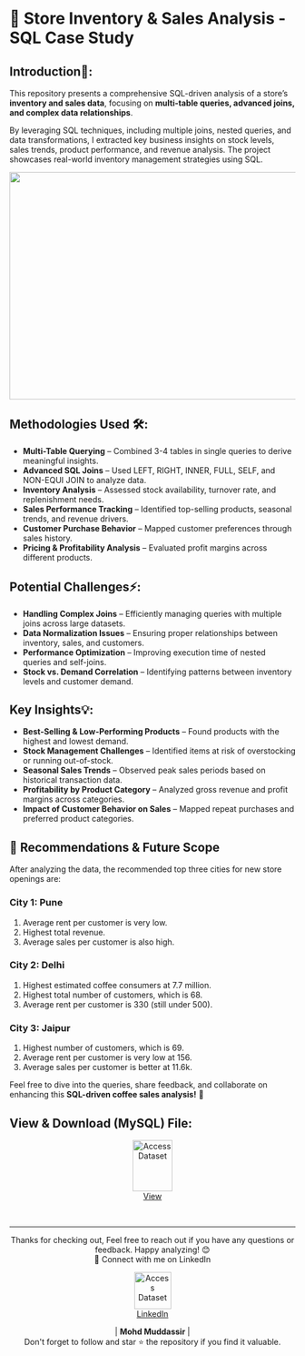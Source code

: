 # 🏪 Store Inventory & Sales Analysis - SQL Case Study

## Introduction📌: 
This repository presents a comprehensive SQL-driven analysis of a store’s **inventory and sales data**, focusing on **multi-table queries, advanced joins, and complex data relationships**.

By leveraging SQL techniques, including multiple joins, nested queries, and data transformations, I extracted key business insights on stock levels, sales trends, product performance, and revenue analysis. The project showcases real-world inventory management strategies using SQL.


<div align="center">
    <img src="https://projectsbasedlearning.com/wp-content/uploads/2023/09/www.projectsbasedlearning.com-1-800x500.png" width="600px" height="400px">
</div> 

## Methodologies Used 🛠️:
- **Multi-Table Querying** – Combined 3-4 tables in single queries to derive meaningful insights.
- **Advanced SQL Joins** – Used LEFT, RIGHT, INNER, FULL, SELF, and NON-EQUI JOIN to analyze data.
- **Inventory Analysis** – Assessed stock availability, turnover rate, and replenishment needs.
- **Sales Performance Tracking** – Identified top-selling products, seasonal trends, and revenue drivers.
- **Customer Purchase Behavior** – Mapped customer preferences through sales history.
- **Pricing & Profitability Analysis** – Evaluated profit margins across different products.

## Potential Challenges⚡:
- **Handling Complex Joins** – Efficiently managing queries with multiple joins across large datasets.
- **Data Normalization Issues** – Ensuring proper relationships between inventory, sales, and customers.
- **Performance Optimization** – Improving execution time of nested queries and self-joins.
- **Stock vs. Demand Correlation** – Identifying patterns between inventory levels and customer demand.

## Key Insights💡:
- **Best-Selling & Low-Performing Products** – Found products with the highest and lowest demand.
- **Stock Management Challenges** – Identified items at risk of overstocking or running out-of-stock.
- **Seasonal Sales Trends** – Observed peak sales periods based on historical transaction data.
- **Profitability by Product Category** – Analyzed gross revenue and profit margins across categories.
- **Impact of Customer Behavior on Sales** – Mapped repeat purchases and preferred product categories.

## 🎯 Recommendations & Future Scope
After analyzing the data, the recommended top three cities for new store openings are:

### City 1: Pune
1. Average rent per customer is very low.
2. Highest total revenue.
3. Average sales per customer is also high.

### City 2: Delhi
1. Highest estimated coffee consumers at 7.7 million.
2. Highest total number of customers, which is 68.
3. Average rent per customer is 330 (still under 500).
   
### City 3: Jaipur
1. Highest number of customers, which is 69.
2. Average rent per customer is very low at 156.
3. Average sales per customer is better at 11.6k.

Feel free to dive into the queries, share feedback, and collaborate on enhancing this **SQL-driven coffee sales analysis!** 🚀

## View & Download (MySQL) File:

<p align="center">
    <a href="https://github.com/mohd-muddassir99/SQL-Projects/blob/cb79936e5d499cc41cd9fd1c84e12707bbe1a21b/Monday%20Coffee%20Expansion%20EDA/Monday%20Coffee%20DA%20Project.sql">
        <img src="https://miro.medium.com/v2/resize:fit:900/0*hM4PQP9yoePYv-RB.png" width="70px" height="90px" alt="Access Dataset"><br>
        View
    </a>
</p> <br>

---

<div align="center">
Thanks for checking out, Feel free to reach out if you have any questions or feedback. Happy analyzing! 😊<br>
 🔗 Connect with me on LinkedIn 
 
  <p align="center">
    <a href="https://www.linkedin.com/in/mohd-muddassir99/">
        <img src="https://upload.wikimedia.org/wikipedia/commons/thumb/c/ca/LinkedIn_logo_initials.png/640px-LinkedIn_logo_initials.png" width="65px" alt="Access Dataset"><br>
        LinkedIn
    </a>

   | **Mohd Muddassir** | </a> <br>
Don't forget to follow and star ⭐ the repository if you find it valuable.
</div>




